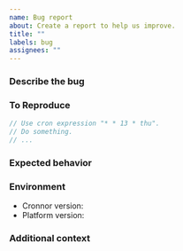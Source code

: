 ```yaml
---
name: Bug report
about: Create a report to help us improve.
title: ""
labels: bug
assignees: ""
---
```


### Describe the bug

<!-- A clear and concise description of what the bug is. -->

### To Reproduce

<!-- Please include a minimal reproduction case. Otherwise, include any
     information about how you're using Cronnor. -->

```javascript
// Use cron expression "* * 13 * thu".
// Do something.
// ...
```

### Expected behavior

<!-- A clear and concise description of what you expected to happen. -->

### Environment

- Cronnor version<!-- e.g. 2.4.0 -->:
- Platform version<!-- e.g. Chrome 131.0.6778.139, Node v22.12.0 -->:

### Additional context

<!-- Add any other context about the problem here. -->
